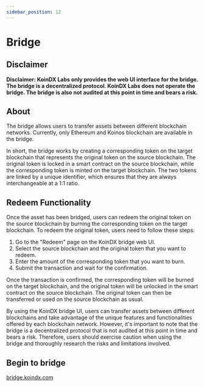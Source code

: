 ```yaml
---
sidebar_position: 12
---
```


# Bridge

## Disclaimer

**Disclaimer: KoinDX Labs only provides the web UI interface for the bridge. The bridge is a decentralized protocol. KoinDX Labs does not operate the bridge. The bridge is also not audited at this point in time and bears a risk.**

## About

The bridge allows users to transfer assets between different blockchain networks. Currently, only Ethereum and Koinos blockchain are available in the bridge.

In short, the bridge works by creating a corresponding token on the target blockchain that represents the original token on the source blockchain. The original token is locked in a smart contract on the source blockchain, while the corresponding token is minted on the target blockchain. The two tokens are linked by a unique identifier, which ensures that they are always interchangeable at a 1:1 ratio.

## Redeem Functionality

Once the asset has been bridged, users can redeem the original token on the source blockchain by burning the corresponding token on the target blockchain. To redeem the original token, users need to follow these steps:

1. Go to the "Redeem" page on the KoinDX bridge web UI.
2. Select the source blockchain and the original token that you want to redeem.
3. Enter the amount of the corresponding token that you want to burn.
4. Submit the transaction and wait for the confirmation.

Once the transaction is confirmed, the corresponding token will be burned on the target blockchain, and the original token will be unlocked in the smart contract on the source blockchain. The original token can then be transferred or used on the source blockchain as usual.

By using the KoinDX bridge UI, users can transfer assets between different blockchains and take advantage of the unique features and functionalities offered by each blockchain network. However, it's important to note that the bridge is a decentralized protocol that is not audited at this point in time and bears a risk. Therefore, users should exercise caution when using the bridge and thoroughly research the risks and limitations involved.

## Begin to bridge

[bridge.koindx.com](https://bridge.koindx.com)
